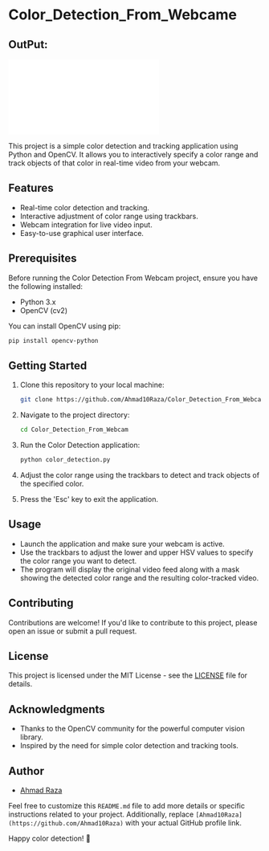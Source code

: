# Color_Detection_From_Webcame

## OutPut:

![Color Detection](Color_Detection.py)

This project is a simple color detection and tracking application using Python and OpenCV. It allows you to interactively specify a color range and track objects of that color in real-time video from your webcam.

## Features

- Real-time color detection and tracking.
- Interactive adjustment of color range using trackbars.
- Webcam integration for live video input.
- Easy-to-use graphical user interface.

## Prerequisites

Before running the Color Detection From Webcam project, ensure you have the following installed:

- Python 3.x
- OpenCV (cv2)

You can install OpenCV using pip:

```bash
pip install opencv-python
```

## Getting Started

1. Clone this repository to your local machine:

   ```bash
   git clone https://github.com/Ahmad10Raza/Color_Detection_From_Webcam.git
   ```
2. Navigate to the project directory:

   ```bash
   cd Color_Detection_From_Webcam
   ```
3. Run the Color Detection application:

   ```bash
   python color_detection.py
   ```
4. Adjust the color range using the trackbars to detect and track objects of the specified color.
5. Press the 'Esc' key to exit the application.

## Usage

- Launch the application and make sure your webcam is active.
- Use the trackbars to adjust the lower and upper HSV values to specify the color range you want to detect.
- The program will display the original video feed along with a mask showing the detected color range and the resulting color-tracked video.

## Contributing

Contributions are welcome! If you'd like to contribute to this project, please open an issue or submit a pull request.

## License

This project is licensed under the MIT License - see the [LICENSE](LICENSE) file for details.

## Acknowledgments

- Thanks to the OpenCV community for the powerful computer vision library.
- Inspired by the need for simple color detection and tracking tools.

## Author

- [Ahmad Raza](https://github.com/Ahmad10Raza)

Feel free to customize this `README.md` file to add more details or specific instructions related to your project. Additionally, replace `[Ahmad10Raza](https://github.com/Ahmad10Raza)` with your actual GitHub profile link.

Happy color detection! 🌈
